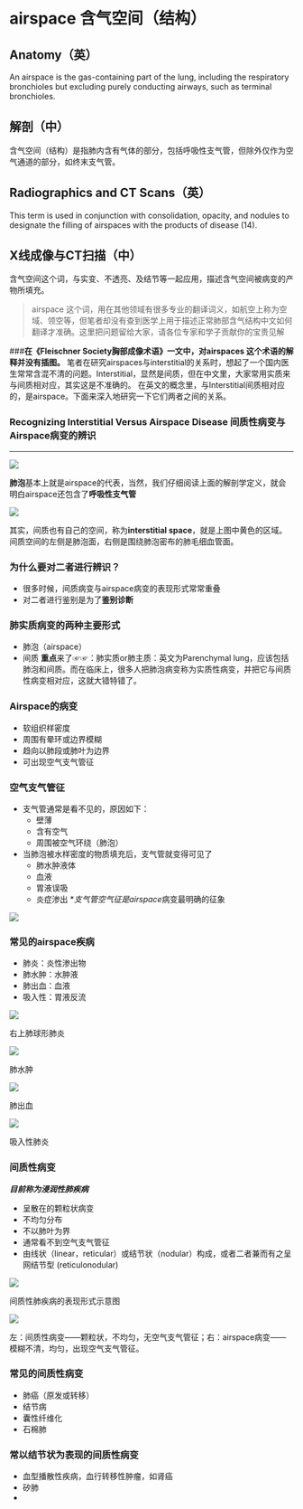 # airspace 含气空间（结构）
## Anatomy（英）
An airspace is the gas-containing part of the lung, including the respiratory bronchioles but excluding purely conducting airways, such as terminal bronchioles.
## 解剖（中）
含气空间（结构）是指肺内含有气体的部分，包括呼吸性支气管，但除外仅作为空气通道的部分，如终末支气管。
## Radiographics and CT Scans（英）
This term is used in conjunction with consolidation, opacity, and nodules to designate the filling of airspaces with the products of disease (14).
## X线成像与CT扫描（中）
含气空间这个词，与实变、不透亮、及结节等一起应用，描述含气空间被病变的产物所填充。
> airspace 这个词，用在其他领域有很多专业的翻译词义，如航空上称为空域、领空等，但笔者却没有查到医学上用于描述正常肺部含气结构中文如何翻译才准确。这里把问题留给大家，请各位专家和学子贡献你的宝贵见解

###**在《Fleischner Society胸部成像术语》一文中，对airspaces 这个术语的解释并没有插图。**
笔者在研究airspaces与interstitial的关系时，想起了一个国内医生常常含混不清的问题。Interstitial，显然是间质，但在中文里，大家常用实质来与间质相对应，其实这是不准确的。
在英文的概念里，与Interstitial间质相对应的，是airspace。下面来深入地研究一下它们两者之间的关系。

### Recognizing Interstitial Versus Airspace Disease 间质性病变与Airspace病变的辨识
*** 

![](./_image/2017-04-29-07-19-16.jpg)

**肺泡**基本上就是airspace的代表，当然，我们仔细阅读上面的解剖学定义，就会明白airspace还包含了**呼吸性支气管**

![](./_image/2017-04-29-07-20-57.jpg)

其实，间质也有自己的空间，称为**interstitial space**，就是上图中黄色的区域。间质空间的左侧是肺泡面，右侧是围绕肺泡密布的肺毛细血管面。
### 为什么要对二者进行辨识？
* 很多时候，间质病变与airspace病变的表现形式常常重叠
* 对二者进行鉴别是为了**鉴别诊断**
### 肺实质病变的两种主要形式
* 肺泡（airspace）
* 间质
**重点**来了☞☞：肺实质or肺主质：英文为Parenchymal lung，应该包括肺泡和间质。而在临床上，很多人把肺泡病变称为实质性病变，并把它与间质性病变相对应，这就大错特错了。
### Airspace的病变
* 软组织样密度
* 周围有晕环或边界模糊
* 趋向以肺段或肺叶为边界
* 可出现空气支气管征
### 空气支气管征
* 支气管通常是看不见的，原因如下：
    * 壁薄
    * 含有空气
    * 周围被空气环绕（肺泡）
* 当肺泡被水样密度的物质填充后，支气管就变得可见了
    * 肺水肿液体
    * 血液
    * 胃液误吸
    * 炎症渗出
***支气管空气征是*airspace*病变最明确的征象

![](./_image/2017-04-29-07-42-18.jpg)

### 常见的airspace疾病
* 肺炎：炎性渗出物
* 肺水肿：水肿液
* 肺出血：血液
* 吸入性：胃液反流

![](./_image/2017-04-29-07-44-47.jpg)

右上肺球形肺炎


![](./_image/2017-04-29-07-45-04.jpg)

肺水肿

![](./_image/2017-04-29-07-45-18.jpg)

肺出血

![](./_image/2017-04-29-07-45-38.jpg)

吸入性肺炎
### 间质性病变
***目前称为浸润性肺疾病***
* 呈散在的颗粒状病变
* 不均匀分布
* 不以肺叶为界
* 通常看不到空气支气管征
* 由线状（linear，reticular）或结节状（nodular）构成，或者二者兼而有之呈网结节型 (reticulonodular)

![](./_image/2017-04-29-07-48-29.jpg)

间质性肺疾病的表现形式示意图

![](./_image/2017-04-29-07-49-19.jpg)

左：间质性病变——颗粒状，不均匀，无空气支气管征；右：airspace病变——模糊不清，均匀，出现空气支气管征。
### 常见的间质性病变
* 肺癌（原发或转移）
* 结节病
* 囊性纤维化
* 石棉肺
### 常以结节状为表现的间质性病变
* 血型播散性疾病，血行转移性肿瘤，如肾癌
* 矽肺
* 
